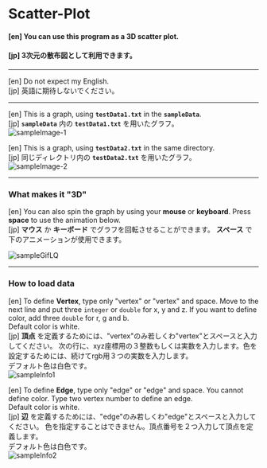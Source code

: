 # Scatter-Plot

#### [en] You can use this program as a 3D scatter plot.
#### [jp] 3次元の散布図として利用できます。

---

[en] Do not expect my English.  
[jp] 英語に期待しないでください。  

---

[en] This is a graph, using **`testData1.txt`** in the **`sampleData`**.  
[jp] **`sampleData`** 内の **`testData1.txt`** を用いたグラフ。  
![sampleImage-1](https://raw.githubusercontent.com/KTeruuchi/Scatter-Plot/master/info/testData1.png)

[en] This is a graph, using **`testData2.txt`** in the same directory.  
[jp] 同じディレクトリ内の **`testData2.txt`** を用いたグラフ。  
![sampleImage-2](https://raw.githubusercontent.com/KTeruuchi/Scatter-Plot/master/info/testData2.png)

---

### What makes it "3D"
[en] You can also spin the graph by using your **mouse** or **keyboard**.
Press **space** to use the animation below.  
[jp] **マウス** か **キーボード** でグラフを回転させることができます。
**スペース** で下のアニメーションが使用できます。
<!--![sampleGifHQ](https://raw.githubusercontent.com/KTeruuchi/Scatter-Plot/master/info/sampleGifHQ.gif)-->
![sampleGifLQ](https://raw.githubusercontent.com/KTeruuchi/Scatter-Plot/master/info/sampleGifLQ.gif)

---

### How to load data
[en] To define **Vertex**, type only "vertex" or "vertex" and space.
Move to the next line and put three `integer` or `double` for x, y and z.
If you want to define color, add three `double` for r, g and b.  
Default color is white.  
[jp] **頂点** を定義するためには、"vertex"のみ若しくわ"vertex"とスペースと入力してください。
次の行に、xyz座標用の３整数もしくは実数を入力します。色を設定するためには、続けてrgb用３つの実数を入力します。  
デフォルト色は白色です。  
![sampleInfo1](https://raw.githubusercontent.com/KTeruuchi/Scatter-Plot/master/info/sampleInfo1.png)

[en] To define **Edge**, type only "edge" or "edge" and space.
You cannot define color. Type two vertex number to define an edge.  
Default color is white.  
[jp] **辺** を定義するためには、"edge"のみ若しくわ"edge"とスペースと入力してください。
色を指定することはできません。頂点番号を２つ入力して頂点を定義します。  
デフォルト色は白色です。  
![sampleInfo2](https://raw.githubusercontent.com/KTeruuchi/Scatter-Plot/master/info/sampleInfo2.png)
